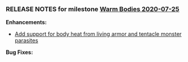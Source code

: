 ### RELEASE NOTES for milestone [Warm Bodies 2020-07-25](https://github.com/SkyrimLL/SkLLpatches/milestone/9?closed=1) 
**Enhancements:** 
- [Add support for body heat from living armor and tentacle monster parasites](https://github.com/SkyrimLL/SkLLpatches/issues/9)

**Bug Fixes:** 

